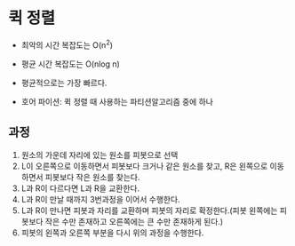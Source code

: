 # 퀵 정렬

- 최악의 시간 복잡도는 O(n<sup>2</sup>)
- 평균 시간 복잡도는 O(nlog n)
- 평균적으로는 가장 빠르다.

- 호어 파이션: 퀵 정렬 때 사용하는 파티션알고리즘 중에 하나



## 과정

1. 원소의 가운데 자리에 있는 원소를 피봇으로 선택
2. L이 오른쪽으로 이동하면서 피봇보다 크거나 같은 원소를 찾고, R은 왼쪽으로 이동하면서 피봇보다 작은 원소를 찾는다.
3. L과 R이 다르다면 L과 R을 교환한다.
4. L과 R이 만날 때까지 3번과정을 이어서 수행한다.
5. L과 R이 만나면 피봇과 자리를 교환하며 피봇의 자리로 확정한다.(피봇 왼쪽에는 피봇보다 작은 수만 존재하고 오른쪽에는 큰 수만 존재하게 된다.)
6. 피봇의 왼쪽과 오른쪽 부분을 다시 위의 과정을 수행한다.

